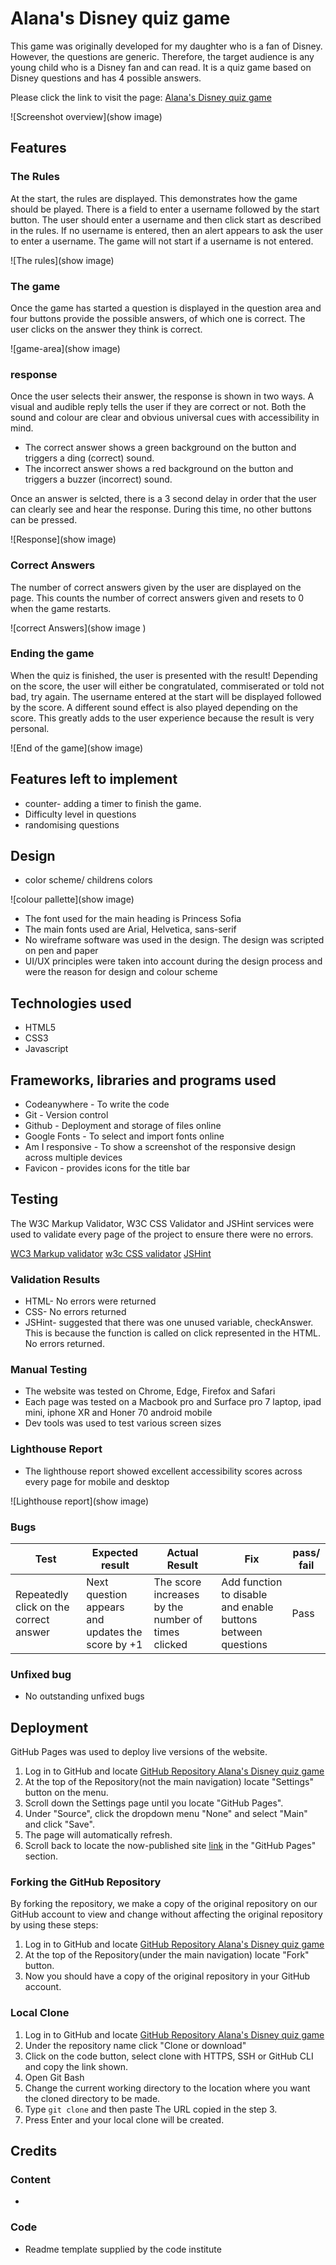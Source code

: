 # Alana's Disney quiz game

This game was originally developed for my daughter who is a fan of Disney. However, the questions are generic. Therefore, the target audience is any young child who is a Disney fan and can read.
It is a quiz game based on Disney questions and has 4 possible answers. 

Please click the link to visit the page: [Alana's Disney quiz game]("https://trispatt.github.io/Disney-quiz-game/")

![Screenshot overview](show image)

## Features

### The Rules

At the start, the rules are displayed. This demonstrates how the game should be played. There is a field to enter a username followed by the start button. The user should enter a username and then click start as described in the rules. If no username is entered, then an alert appears to ask the user to enter a username. The game will not start if a username is not entered. 

![The rules](show image)

### The game

Once the game has started a question is displayed in the question area and four buttons provide the possible answers, of which one is correct. 
The user clicks on the answer they think is correct.

![game-area](show image)

### response

Once the user selects their answer, the response is shown in two ways. A visual and audible reply tells the user if they are correct or not. Both the sound and colour are clear and obvious universal cues with accessibility in mind.
- The correct answer shows a green background on the button and triggers a ding (correct) sound.
- The incorrect answer shows a red background on the button and triggers a buzzer (incorrect) sound.

Once an answer is selcted, there is a 3 second delay in order that the user can clearly see and hear the response. During this time, no other buttons can be pressed. 


![Response](show image)

### Correct Answers

The number of correct answers given by the user are displayed on the page. This counts the number of correct answers given and resets to 0 when the game restarts.

![correct Answers](show image )

### Ending the game

When the quiz is finished, the user is presented with the result! Depending on the score, the user will either be congratulated, commiserated or told not bad, try again. The username entered at the start will be displayed followed by the score. A different sound effect is also played depending on the score. This greatly adds to the user experience because the result is very personal. 

![End of the game](show image)

## Features left to implement

- counter- adding a timer to finish the game.
- Difficulty level in questions
- randomising questions

## Design

- color scheme/ childrens colors

![colour pallette](show image)

- The font used for the main heading is Princess Sofia
- The main fonts used are Arial, Helvetica, sans-serif
- No wireframe software was used in the design. The design was scripted on pen and paper
- UI/UX principles were taken into account during the design process and were the reason for design and colour scheme

## Technologies used

- HTML5
- CSS3
- Javascript

## Frameworks, libraries and programs used

- Codeanywhere - To write the code
- Git - Version control
- Github - Deployment and storage of files online
- Google Fonts - To select and import fonts online
- Am I responsive - To show a screenshot of the responsive design across multiple devices
- Favicon - provides icons for the title bar

## Testing

The W3C Markup Validator, W3C CSS Validator and JSHint services were used to validate every page of the project to ensure there were no errors.

[WC3 Markup validator](https://validator.w3.org/)
[w3c CSS validator](https://jigsaw.w3.org/css-validator/)
[JSHint](https://jshint.com/)


### Validation Results

- HTML- No errors were returned 
- CSS- No errors returned
- JSHint- suggested that there was one unused variable, checkAnswer. This is because the function is called on click represented in the HTML. No errors returned. 

### Manual Testing

- The website was tested on Chrome, Edge, Firefox and Safari
- Each page was tested on a Macbook pro and Surface pro 7 laptop, ipad mini, iphone XR and Honer 70 android mobile
- Dev tools was used to test various screen sizes


### Lighthouse Report

- The lighthouse report showed excellent accessibility scores across every page for mobile and desktop
  
![Lighthouse report](show image)

### Bugs

| Test | Expected result | Actual Result | Fix | pass/ fail |
|------|-----------------|---------------|-----|------------|
|Repeatedly click on the correct answer|Next question appears and updates the score by +1|The score increases by the number of times clicked|Add function to disable and enable buttons between questions|Pass|bug test|bugs|bugs|fixed|Pass|


### Unfixed bug

- No outstanding unfixed bugs

## Deployment

GitHub Pages was used to deploy live versions of the website.

1. Log in to GitHub and locate [GitHub Repository Alana's Disney quiz game](https://github.com/TrisPatt/Disney-quiz-game)
2. At the top of the Repository(not the main navigation) locate "Settings" button on the menu.
3. Scroll down the Settings page until you locate "GitHub Pages".
4. Under "Source", click the dropdown menu "None" and select "Main" and click "Save".
5. The page will automatically refresh.
6. Scroll back to locate the now-published site [link](https://trispatt.github.io/Disney-quiz-game/) in the "GitHub Pages" section.

### Forking the GitHub Repository

By forking the repository, we make a copy of the original repository on our GitHub account to view and change without affecting the original repository by using these steps:

1. Log in to GitHub and locate [GitHub Repository Alana's Disney quiz game](https://github.com/TrisPatt/Disney-quiz-game)
2. At the top of the Repository(under the main navigation) locate "Fork" button.
3. Now you should have a copy of the original repository in your GitHub account.

### Local Clone

1. Log in to GitHub and locate [GitHub Repository Alana's Disney quiz game](https://github.com/TrisPatt/Disney-quiz-game)
2. Under the repository name click "Clone or download"
3. Click on the code button, select clone with HTTPS, SSH or GitHub CLI and copy the link shown.
4. Open Git Bash
5. Change the current working directory to the location where you want the cloned directory to be made.
6. Type `git clone` and then paste The URL copied in the step 3.
7. Press Enter and your local clone will be created.

## Credits

### Content

- 
  
### Code

- Readme template supplied by the code institute
